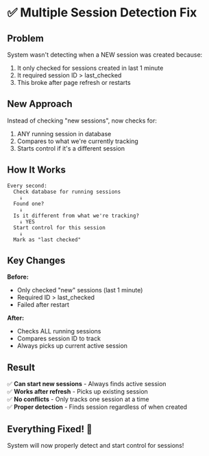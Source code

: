 # ✅ Multiple Session Detection Fix

## Problem

System wasn't detecting when a NEW session was created because:
1. It only checked for sessions created in last 1 minute
2. It required session ID > last_checked
3. This broke after page refresh or restarts

## New Approach

Instead of checking "new sessions", now checks for:
1. ANY running session in database
2. Compares to what we're currently tracking
3. Starts control if it's a different session

## How It Works

```
Every second:
  Check database for running sessions
    ↓
  Found one?
    ↓
  Is it different from what we're tracking?
    ↓ YES
  Start control for this session
    ↓
  Mark as "last checked"
```

## Key Changes

**Before:**
- Only checked "new" sessions (last 1 minute)
- Required ID > last_checked
- Failed after restart

**After:**
- Checks ALL running sessions
- Compares session ID to track
- Always picks up current active session

## Result

✅ **Can start new sessions** - Always finds active session  
✅ **Works after refresh** - Picks up existing session  
✅ **No conflicts** - Only tracks one session at a time  
✅ **Proper detection** - Finds session regardless of when created  

## Everything Fixed! 🎉

System will now properly detect and start control for sessions!


